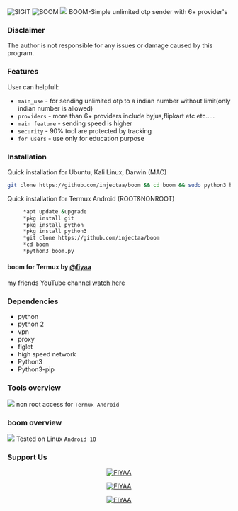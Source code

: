 <img title="SIGIT" src="https://img.shields.io/badge/CODENAME%20-BOOM-SCRIPT?colorA=grey&colorB=green&style=for-the-badge"> <img title="BOOM" src="https://img.shields.io/badge/VERSION%20-1.0-SCRIPT?colorA=grey&colorB=green&style=for-the-badge"> 
<img src="https://raw.githubusercontent.com/injectaa/boom/main/boom1.jpg">
BOOM-Simple unlimited otp sender with 6+ provider's

### Disclaimer
The author is not responsible for any issues or damage caused by this program.

### Features
User can helpfull:
- ```main_use``` - for sending unlimited otp to a indian number without limit(only indian number is allowed) 
- ```providers``` - more than 6+ providers include byjus,flipkart etc etc..... 
- ```main feature``` - sending speed is higher
- ```security``` - 90% tool are protected by tracking
- ```for users``` - use only for education purpose 
### Installation
Quick installation for Ubuntu, Kali Linux, Darwin (MAC)
```bash
git clone https://github.com/injectaa/boom && cd boom && sudo python3 boom.py
```

Quick installation for Termux Android (ROOT&NONROOT)
````bash
     *apt update &upgrade
     *pkg install git
     *pkg install python
     *pkg install python3
     *git clone https://github.com/injectaa/boom
     *cd boom
     *python3 boom.py
````
#### boom for Termux by [@fiyaa](https://github.com/injectaa/boom)
 my friends YouTube channel [watch here](https://youtube.com/channel/UCldyBI4H1jK-X0RweVV5dkw)

### Dependencies
- python
- python 2
- vpn
- proxy
- figlet
- high speed network
- Python3
- Python3-pip
  

### Tools overview
<img src="https://raw.githubusercontent.com/injectaa/boom/main//boom1.jpg"></img>
 non root access for ```Termux Android```

### boom overview
<img src="https://raw.githubusercontent.com/injectaa/boom/main/Linux.jpg"></img>
Tested on Linux ```Android 10```


### Support Us
<p align="center">
<a href="https://wa.me/+3197010286435"><img title="FIYAA" src="https://img.shields.io/badge/FIYAA-Contact me-FIYAA/SMILE%20MON?color=Blue&style=for-the-badge&logo=whatsapp"></a>

 </p>
<p align="center">
    <a href="https://Instagram.com/infecta_a"><img title="FIYAA" src="https://img.shields.io/badge/FIYAA-Contact me-FIYAA/SMILE%20MON?color=Blue&style=for-the-badge&logo=instagram"></a>

 </p>
<p align="center">
    <a href="mailto:fiyaainjecta@protonmail.com"><img title="FIYAA" src="https://img.shields.io/badge/FIYAA-Contact me-FIYAA/SMILE%20MON?color=Blue&style=for-the-badge&logo=gmail"></a>

 </p>
